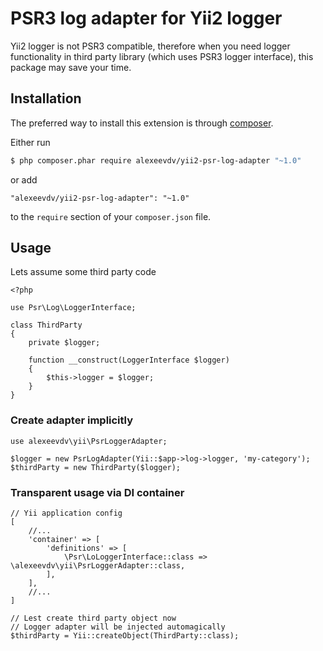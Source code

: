 # PSR3 log adapter for Yii2 logger

Yii2 logger is not PSR3 compatible, therefore when you need logger functionality in third party library (which uses PSR3 logger interface), this package may save your time.

## Installation

The preferred way to install this extension is through [composer](https://getcomposer.org/download/).

Either run

```bash
$ php composer.phar require alexeevdv/yii2-psr-log-adapter "~1.0"
```

or add

```
"alexeevdv/yii2-psr-log-adapter": "~1.0"
```

to the ```require``` section of your `composer.json` file.

## Usage

Lets assume some third party code
```
<?php

use Psr\Log\LoggerInterface;

class ThirdParty 
{
    private $logger;

    function __construct(LoggerInterface $logger)
    {
        $this->logger = $logger;
    }
}
```

### Create adapter implicitly
```
use alexeevdv\yii\PsrLoggerAdapter;

$logger = new PsrLogAdapter(Yii::$app->log->logger, 'my-category');
$thirdParty = new ThirdParty($logger);
```

### Transparent usage via DI container
```
// Yii application config
[
    //...
    'container' => [
        'definitions' => [
            \Psr\LoLoggerInterface::class => \alexeevdv\yii\PsrLoggerAdapter::class,
        ],
    ],
    //...
]

// Lest create third party object now
// Logger adapter will be injected automagically
$thirdParty = Yii::createObject(ThirdParty::class);
```